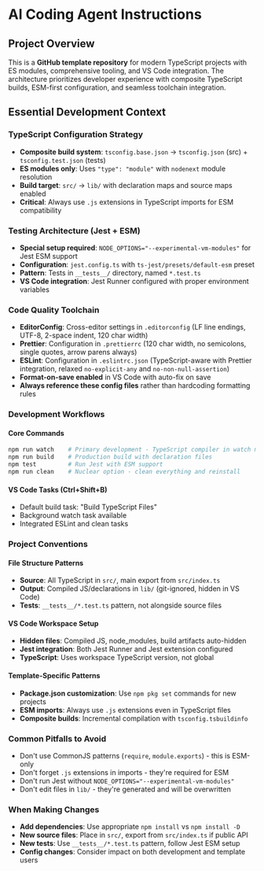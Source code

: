 # AI Coding Agent Instructions

## Project Overview

This is a **GitHub template repository** for modern TypeScript projects with ES modules, comprehensive tooling, and VS Code integration. The architecture prioritizes developer experience with composite TypeScript builds, ESM-first configuration, and seamless toolchain integration.

## Essential Development Context

### TypeScript Configuration Strategy

- **Composite build system**: `tsconfig.base.json` → `tsconfig.json` (src) + `tsconfig.test.json` (tests)
- **ES modules only**: Uses `"type": "module"` with `nodenext` module resolution
- **Build target**: `src/` → `lib/` with declaration maps and source maps enabled
- **Critical**: Always use `.js` extensions in TypeScript imports for ESM compatibility

### Testing Architecture (Jest + ESM)

- **Special setup required**: `NODE_OPTIONS="--experimental-vm-modules"` for Jest ESM support
- **Configuration**: `jest.config.ts` with `ts-jest/presets/default-esm` preset
- **Pattern**: Tests in `__tests__/` directory, named `*.test.ts`
- **VS Code integration**: Jest Runner configured with proper environment variables

### Code Quality Toolchain

- **EditorConfig**: Cross-editor settings in `.editorconfig` (LF line endings, UTF-8, 2-space indent, 120 char width)
- **Prettier**: Configuration in `.prettierrc` (120 char width, no semicolons, single quotes, arrow parens always)
- **ESLint**: Configuration in `.eslintrc.json` (TypeScript-aware with Prettier integration, relaxed `no-explicit-any` and `no-non-null-assertion`)
- **Format-on-save enabled** in VS Code with auto-fix on save
- **Always reference these config files** rather than hardcoding formatting rules

### Development Workflows

#### Core Commands

```bash
npm run watch    # Primary development - TypeScript compiler in watch mode
npm run build    # Production build with declaration files
npm test         # Run Jest with ESM support
npm run clean    # Nuclear option - clean everything and reinstall
```

#### VS Code Tasks (Ctrl+Shift+B)

- Default build task: "Build TypeScript Files"
- Background watch task available
- Integrated ESLint and clean tasks

### Project Conventions

#### File Structure Patterns

- **Source**: All TypeScript in `src/`, main export from `src/index.ts`
- **Output**: Compiled JS/declarations in `lib/` (git-ignored, hidden in VS Code)
- **Tests**: `__tests__/*.test.ts` pattern, not alongside source files

#### VS Code Workspace Setup

- **Hidden files**: Compiled JS, node_modules, build artifacts auto-hidden
- **Jest integration**: Both Jest Runner and Jest extension configured
- **TypeScript**: Uses workspace TypeScript version, not global

#### Template-Specific Patterns

- **Package.json customization**: Use `npm pkg set` commands for new projects
- **ESM imports**: Always use `.js` extensions even in TypeScript files
- **Composite builds**: Incremental compilation with `tsconfig.tsbuildinfo`

### Common Pitfalls to Avoid

- Don't use CommonJS patterns (`require`, `module.exports`) - this is ESM-only
- Don't forget `.js` extensions in imports - they're required for ESM
- Don't run Jest without `NODE_OPTIONS="--experimental-vm-modules"`
- Don't edit files in `lib/` - they're generated and will be overwritten

### When Making Changes

- **Add dependencies**: Use appropriate `npm install` vs `npm install -D`
- **New source files**: Place in `src/`, export from `src/index.ts` if public API
- **New tests**: Use `__tests__/*.test.ts` pattern, follow Jest ESM setup
- **Config changes**: Consider impact on both development and template users
